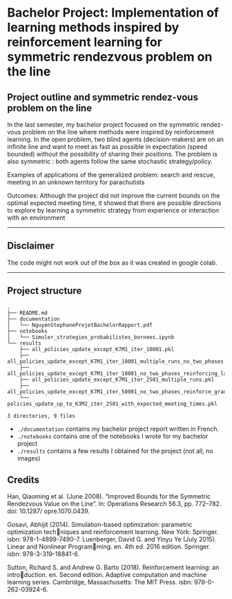 # Bachelor Project: Implementation of learning methods inspired by reinforcement learning for symmetric rendezvous problem on the line

## Project outline and symmetric rendez-vous problem on the line
In the last semester, my bachelor project focused on the symmetric rendez-vous problem on the line where methods were inspired by reinforcement learning.
In the open problem, two blind agents (decision-makers) are on an infinite line and want to meet as fast as possible in expectation (speed bounded) without the possibility of sharing their positions. The problem is also symmetric : both agents follow the same stochastic strategy/policy.

Examples of applications of the generalized problem: search and rescue, meeting in an unknown territory for parachutists

Outcomes:
Although the project did not improve the current bounds on the optimal expected meeting time, it showed that there are possible directions to explore by learning a symmetric strategy from experience or interaction with an environment

---
## Disclaimer

The code might not work out of the box as it was created in google colab.

---

## Project structure

```
.
├── README.md
├── documentation
│   └── NguyenStephaneProjetBachelorRapport.pdf
├── notebooks
│   └── Simuler_strategies_probabilistes_bornees.ipynb
└── results
    ├── all_policies_update_except_K7M1_iter_10001.pkl
    ├── all_policies_update_except_K7M1_iter_10001_multiple_runs_no_two_phases.pkl
    ├── all_policies_update_except_K7M1_iter_10001_no_two_phases_reinforcing_last_sub_trajs.pkl
    ├── all_policies_update_except_K7M1_iter_2501_multiple_runs.pkl
    ├── all_policies_update_except_K7M1_iter_50001_no_two_phases_reinforce_gradient_projection_like.pkl
    └── policies_update_up_to_K3M2_iter_2501_with_expected_meeting_times.pkl

3 directories, 9 files
```

- `./documentation` contains my bachelor project report written in French.
- `./notebooks` contains one of the notebooks I wrote for my bachelor project
- `./results` contains a few results I obtained for the project (not all, no images)

## Credits

Han, Qiaoming et al. (June 2008). “Improved Bounds for the Symmetric Rendezvous
Value on the Line”. In: Operations Research 56.3, pp. 772–782. doi: 10.1287/
opre.1070.0439.

Gosavi, Abhijit (2014). Simulation-based optimization: parametric optimization techniques and reinforcement learning. New York: Springer. isbn: 978-1-4899-7490-7.
Luenberger, David G. and Yinyu Ye (July 2015). Linear and Nonlinear Programming. en. 4th ed. 2016 edition. Springer. isbn: 978-3-319-18841-6.

Sutton, Richard S. and Andrew G. Barto (2018). Reinforcement learning: an introduction. en. Second edition. Adaptive computation and machine learning series.
Cambridge, Massachusetts: The MIT Press. isbn: 978-0-262-03924-6.



